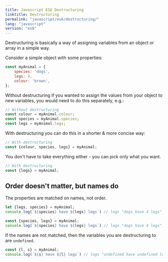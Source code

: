 ```yaml
---
title: Javascript ES6 Destructuring
linktitle: Destructuring
permalink: "javascript/es6/destructuring/"
lang: "javascript"
version: "es6"
---
```


Destructuring is basically a way of assigning variables from an object or array in a simple way.

Consider a simple object with some properties:

```javascript
const myAnimal = {
    species: 'dogs',
    legs: 4,
    colour: 'brown',
};
```

Without destructuring if you wanted to assign the values from your object to new variables, you would need to do this separately, e.g.:

```javascript
// Without destructuring
const colour = myAnimal.colour;
const species = myAnimal.species;
const legs = myAnimal.legs;
```

With destructuring you can do this in a shorter & more concise way:

```javascript
// With destructuring
const {colour, species, legs} = myAnimal;
```

You don't have to take everything either - you can pick only what you want.

```javascript
// With destructuring
const {legs} = myAnimal;
```

## Order doesn't matter, but names do
The properties are matched on names, not order.
```javascript
let {legs, species} = myAnimal;
console.log(`${species} have ${legs} legs`) // logs "dogs have 4 legs"
```

```javascript
const {species, legs} = myAnimal;
console.log(`${species} have ${legs} legs`) // logs "dogs have 4 legs"
```

If the names are not matched, then the variables you are destructuring to are `undefined`.

```javascript
const {l, s} = myAnimal;
console.log(`${s} have ${l} legs`) // logs "undefined have undefined legs"
```
